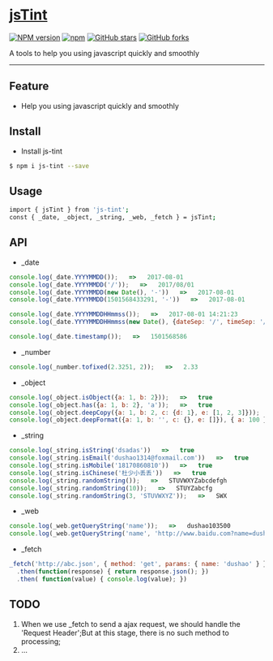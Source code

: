# [jsTint](https://github.com/dushao103500/js-tint)
[![NPM version](https://img.shields.io/npm/v/js-tint.svg?style=flat)](https://npmjs.org/package/js-tint)
[![npm](https://img.shields.io/npm/dt/js-tint.svg)](https://npmjs.org/package/js-tint)
[![GitHub stars](https://img.shields.io/github/stars/dushao103500/js-tint.svg?style=social&label=Star)](https://github.com/dushao103500/js-tint)
[![GitHub forks](https://img.shields.io/github/forks/dushao103500/js-tint.svg?style=social&label=Fork)](https://github.com/dushao103500/js-tint)

A tools to help you using javascript quickly and smoothly

----

## Feature

- Help you using javascript quickly and smoothly


## Install

- Install js-tint

```bash
$ npm i js-tint --save
```

## Usage
```bash
import { jsTint } from 'js-tint';
const { _date, _object, _string, _web, _fetch } = jsTint;
```

## API

- _date

```javascript
console.log(_date.YYYYMMDD());   =>   2017-08-01
console.log(_date.YYYYMMDD('/'));   =>   2017/08/01
console.log(_date.YYYYMMDD(new Date(), '-'))   =>   2017-08-01
console.log(_date.YYYYMMDD(1501568433291, '-'))   =>   2017-08-01

console.log(_date.YYYYMMDDHHmmss());   =>   2017-08-01 14:21:23
console.log(_date.YYYYMMDDHHmmss(new Date(), {dateSep: '/', timeSep: '/'}));   =>   2017/08/01 14/21/23

console.log(_date.timestamp());   =>   1501568586
```

- _number

```javascript
console.log(_number.tofixed(2.3251, 2));   =>   2.33   
```

- _object

```javascript
console.log(_object.isObject({a: 1, b: 2}));   =>   true
console.log(_object.has({a: 1, b: 2}, 'a'));   =>   true
console.log(_object.deepCopy({a: 1, b: 2, c: {d: 1}, e: [1, 2, 3]}));   =>   {a: 1, b: 2, c: {d: 1}, e: [1, 2, 3]}
console.log(_object.deepFormat({a: 1, b: '', c: {}, e: []}), { a: 100 });   =>   {a: 100, b: '', c: {}, e: []}
```

- _string

```javascript
console.log(_string.isString('dsadas'))   =>   true
console.log(_string.isEmail('dushao1314@foxmail.com'))   =>   true
console.log(_string.isMobile('18170860810'))   =>   true
console.log(_string.isChinese('杜少小丢丢'))   =>   true
console.log(_string.randomString());   =>   STUVWXYZabcdefgh
console.log(_string.randomString(10));   =>   STUYZabcfg
console.log(_string.randomString(3, 'STUVWXYZ'));   =>   SWX
```

- _web

```javascript
console.log(_web.getQueryString('name'));   =>   dushao103500
console.log(_web.getQueryString('name', 'http://www.baidu.com?name=dushao&password=12345'));   =>   dushao
```

- _fetch

```javascript
_fetch('http://abc.json', { method: 'get', params: { name: 'dushao' } })
  .then(function(response) { return response.json(); })
  .then( function(value) { console.log(value); })
```

## TODO
1. When we use _fetch to send a ajax request, we should handle the 'Request Header';But at this stage, there is no such method to processing;
2. ...

